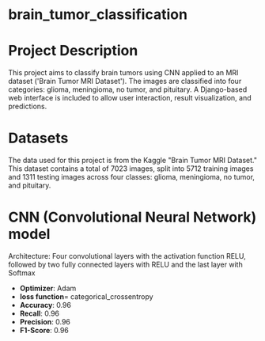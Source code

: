 # brain_tumor_classification

# Project Description
This project aims to classify brain tumors using CNN applied to an MRI dataset ('Brain Tumor MRI Dataset'). The images are classified into four categories: glioma, meningioma, no tumor, and pituitary. A Django-based web interface is included to allow user interaction, result visualization, and predictions.

# Datasets
The data used for this project is from the Kaggle "Brain Tumor MRI Dataset." This dataset contains a total of 7023 images, split into 5712 training images and 1311 testing images across four classes: glioma, meningioma, no tumor, and pituitary.

# CNN (Convolutional Neural Network) model

Architecture: Four convolutional layers with the activation function RELU, followed by two fully connected layers with RELU and the last layer with Softmax
- **Optimizer**: Adam
- **loss function**= categorical_crossentropy
- **Accuracy**: 0.96
- **Recall**: 0.96
- **Precision**: 0.96
- **F1-Score**: 0.96
